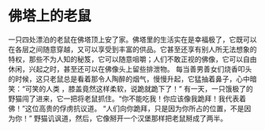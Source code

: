 # 佛塔上的老鼠
一只四处漂泊的老鼠在佛塔顶上安了家。佛塔里的生活实在是幸福极了，它既可以在各层之间随意穿越，又可以享受到丰富的供品。它甚至还享有别人所无法想象的特权，那些不为人知的秘笈，它可以随意咀嚼；人们不敢正视的佛像，它可以自由休闲，兴起之时，甚至还可以在佛像头上留些排泄物。 
每当善男善女们烧香叩头的时候，这只老鼠总是看着那令人陶醉的烟气，慢慢升起，它猛抽着鼻子，心中暗笑：“可笑的人类  ，膝盖竟然这样柔软，说跪就跪下了！” 
有一天，一只饿极了的野猫闯了进来，它一把将老鼠抓住。“你不能吃我！你应该像我跪拜！我代表着佛！”这位高贵的俘虏抗议道。 
“人们向你跪拜，只是因为你所占的位置，不是因为你！” 
野猫讥讽道，然后，它像掰开一个汉堡那样把老鼠掰成了两半。
  